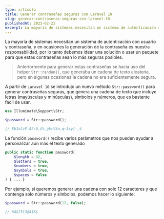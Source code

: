 ```yaml
---
type: artículo
title: Generar contraseñas seguras con Laravel 10
slug: generar-contrasenas-seguras-con-laravel-10
publishedAt: 2023-02-22
excerpt: La mayoría de sistemas necesitan un sistema de autenticación con usuario y contraseña, y en ocasiones la generación de la contraseña es nuestra responsabilidad, por lo tanto debemos idear una solución o usar un paquete para que estas contraseñas sean lo más seguras posibles...
---
```

La mayoría de sistemas necesitan un sistema de autenticación con usuario y contraseña, y en ocasiones la generación de la contraseña es nuestra responsabilidad, por lo tanto debemos idear una solución o usar un paquete para que estas contraseñas sean lo más seguras posibles.

> Anteriormente para generar estas contraseñas se hacia uso del helper `Str::random()`, que generaba un cadena de texto aleatoria, pero en algunas ocasiones la cadena no era suficientemente segura.

A partir de `Laravel 10` se introdujo un nuevo método `Str::password()` para generar contraseñas seguras, que genera una cadena de texto que incluye letras (mayúsculas y minúsculas), símbolos y números, que es bastante fácil de usar.

```php
use Illuminate\Support\Str;

$password = Str::password();

// EbJo2vE-AS:U,$%_gkrV4n,q~1xy/-_4
```

La función `password()` recibe varios parámetros que nos pueden ayudar a personalizar aún más el texto generado

```php
public static function password(
    $length = 32,
    $letters = true,
    $numbers = true,
    $symbols = true,
    $spaces = false
) { ... }
```

Por ejemplo, si queremos generar una cadena con solo 12 caracteres y que contenga solo números y símbolos, podemos hacer lo siguiente:

```php
$password = Str::password(12, false);

// 64&23)3@418$
```
